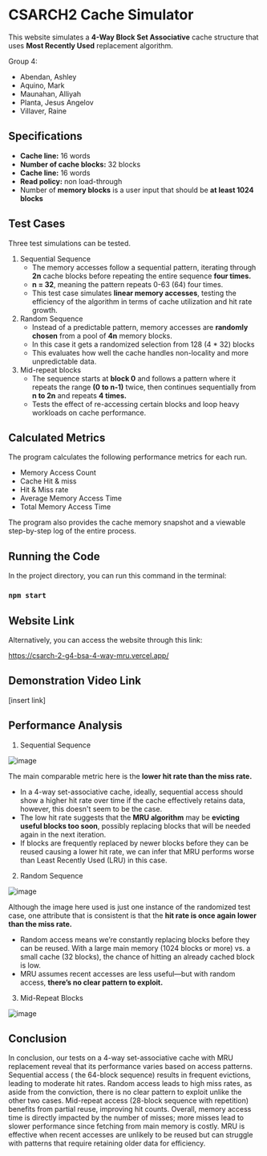 # CSARCH2 Cache Simulator

This website simulates a **4-Way Block Set Associative** cache structure that uses **Most Recently Used** replacement algorithm.

Group 4:
- Abendan, Ashley
- Aquino, Mark
- Maunahan, Alliyah
- Planta, Jesus Angelov
- Villaver, Raine

## Specifications 
- **Cache line:** 16 words
- **Number of cache blocks:** 32 blocks
- **Cache line:** 16 words
- **Read policy:** non load-through
- Number of **memory blocks** is a user input that should be **at least 1024 blocks**

## Test Cases 
Three test simulations can be tested. 

1. Sequential Sequence
   - The memory accesses follow a sequential pattern, iterating through **2n** cache blocks before repeating the entire sequence **four times.**
   - **n = 32**, meaning the pattern repeats 0-63 (64) four times.
   - This test case simulates **linear memory accesses**, testing the efficiency of the algorithm in terms of cache utilization and hit rate growth.
2.   Random Sequence
     - Instead of a predictable pattern, memory accesses are **randomly chosen** from a pool of **4n** memory blocks.
     - In this case it gets a randomized selection from 128 (4 * 32) blocks
     - This evaluates how well the cache handles non-locality and more unpredictable data.
3. Mid-repeat blocks
   - The sequence starts at **block 0** and follows a pattern where it repeats the range **(0 to n-1)** twice, then continues sequentially from **n to 2n** and repeats **4 times.**
   - Tests the effect of re-accessing certain blocks and loop heavy workloads on cache performance.
  
  ## Calculated Metrics
  The program calculates the following performance metrics for each run. 
  - Memory Access Count
  - Cache Hit & miss
  - Hit & Miss rate
  - Average Memory Access Time
  - Total Memory Access Time

The program also provides the cache memory snapshot and a viewable step-by-step log of the entire process.

## Running the Code 
In the project directory, you can run this command in the terminal:
 
 ### `npm start`

 ## Website Link
 Alternatively, you can access the website through this link: 
 
 https://csarch-2-g4-bsa-4-way-mru.vercel.app/

## Demonstration Video Link 
[insert link]

## Performance Analysis 
1. Sequential Sequence


![image](https://github.com/user-attachments/assets/74b61f93-3055-4d21-97bf-c4e7b758a770)


The main comparable metric here is the **lower hit rate than the miss rate.**
- In a 4-way set-associative cache, ideally, sequential access should show a higher hit rate over time if the cache effectively retains data, however, this doesn't seem to be the case.
- The low hit rate suggests that the **MRU algorithm** may be **evicting useful blocks too soon**, possibly replacing blocks that will be needed again in the next iteration.
- If blocks are frequently replaced by newer blocks before they can be reused causing a lower hit rate, we can infer that MRU performs worse than Least Recently Used (LRU) in this case.

2. Random Sequence


![image](https://github.com/user-attachments/assets/d0c56a0a-e1aa-491a-99d4-66435f73cf80)

Although the image here used is just one instance of the randomized test case, one attribute that is consistent is that the **hit rate is once again lower than the miss rate.**
- Random access means we’re constantly replacing blocks before they can be reused. With a large main memory (1024 blocks or more) vs. a small cache (32 blocks), the chance of hitting an already cached block is low.
- MRU assumes recent accesses are less useful—but with random access, **there’s no clear pattern to exploit.**


3. Mid-Repeat Blocks


![image](https://github.com/user-attachments/assets/35aeaa92-2ce3-4a7e-963e-be8ed408f85b)

## Conclusion
In conclusion, our tests on a 4-way set-associative cache with MRU replacement reveal that its performance varies based on access patterns. Sequential access ( the 64-block sequence) results in frequent evictions, leading to moderate hit rates. Random access leads to high miss rates, as aside from the conviction, there is no clear pattern to exploit unlike the other two cases. Mid-repeat access (28-block sequence with repetition) benefits from partial reuse, improving hit counts.  Overall, memory access time is directly impacted by the number of misses; more misses lead to slower performance since fetching from main memory is costly. MRU is effective when recent accesses are unlikely to be reused but can struggle with patterns that require retaining older data for efficiency.












